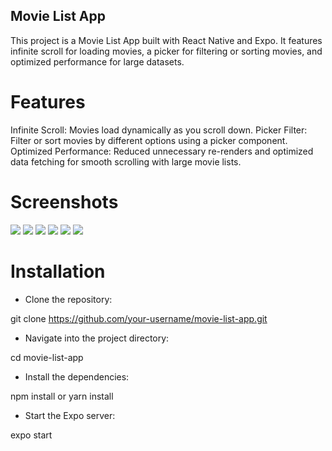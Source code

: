 ## Movie List App

This project is a Movie List App built with React Native and Expo. It features infinite scroll for loading movies, a picker for filtering or sorting movies, and optimized performance for large datasets.

# Features

Infinite Scroll: Movies load dynamically as you scroll down.
Picker Filter: Filter or sort movies by different options using a picker component.
Optimized Performance: Reduced unnecessary re-renders and optimized data fetching for smooth scrolling with large movie lists.

# Screenshots

![](./assets/1.png)
![](./assets/2.png)
![](./assets/3.png)
![](./assets/4.png)
![](./assets/5.png)
![](./assets/6.png)

# Installation

- Clone the repository:

git clone https://github.com/your-username/movie-list-app.git

- Navigate into the project directory:

cd movie-list-app

- Install the dependencies:

npm install or yarn install

- Start the Expo server:

expo start
